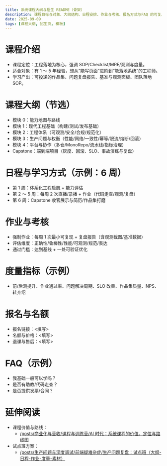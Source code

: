 ```yaml
---
title: 系统课程大纲与招生 README（骨架）
description: 课程目标与对象、大纲结构、日程安排、作业与考核、报名方式与FAQ 的可复用骨架模板。
date: 2025-09-09
tags: [课程大纲, 招生页, 模板]
---
```


# 课程介绍

- 课程定位：工程落地为核心，强调 SOP/Checklist/MRE/观测与度量。
- 适合对象：有 1 ～ 5 年经验，想从“能写页面”进阶到“能落地系统”的工程师。
- 学习产出：可投递的作品集、问题复盘报告、基准与观测面板、团队落地 SOP。

# 课程大纲（节选）

- 模块 0：能力地图与路线
- 模块 1：现代工程基础（构建/测试/发布基础）
- 模块 2：工程体系（可观测/安全/合规/规范化）
- 模块 3：生产问题与权衡（性能/网络/一致性/幂等/限流/熔断/回滚）
- 模块 4：平台与协作（多仓/MonoRepo/流水线/指标治理）
- Capstone：端到端项目（灰度、回滚、SLO、事故演练与复盘）

# 日程与学习方式（示例：6 周）

- 第 1 周：体系化工程启航 + 能力评估
- 第 2 ～ 5 周：每周 2 次直播/录播 + 作业（代码走查/观测/复盘）
- 第 6 周：Capstone 收官展示与简历/作品集打磨

# 作业与考核

- 强制作业：每周 1 次最小可复现 + 复盘报告（含观测截图/基准数据）
- 评估维度：正确性/鲁棒性/性能/可观测/规范/表达
- 通过门槛：达到基线 + 一处可验证优化

# 度量指标（示例）

- 前/后测提升、作业通过率、问题解决周期、SLO 改善、作品集质量、NPS、转介绍

# 报名与名额

- 报名链接：<填写>
- 名额与价格：<填写>
- 退课与售后：<填写>

# FAQ（示例）

- 我基础一般可以学吗？
- 是否有助教/代码走查？
- 是否提供发票/合同？

# 延伸阅读

- 课程价值与路线：
  - [/posts/商业化与营收/课程与训练营/AI 时代：系统课程的价值、定位与路线图](/posts/商业化与营收/课程与训练营/AI时代：系统课程的价值、定位与路线图)
- 试点班方案：
  - [/posts/生产问题与深度调试/前端疑难杂症/生产问题复盘：试点班（大纲-日程-作业-度量-素材）](/posts/生产问题与深度调试/前端疑难杂症/生产问题复盘：试点班（大纲-日程-作业-度量-素材）)
